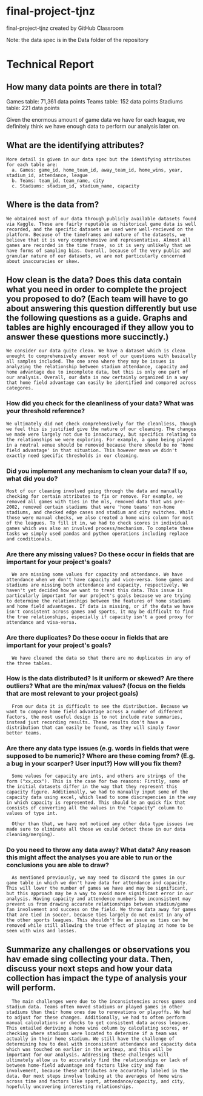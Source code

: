 # final-project-tjnz
final-project-tjnz created by GitHub Classroom

Note: the data spec is in the Data folder of the repository

# Technical Report 

## How many data points are there in total?

  Games table: 71,361 data points
  Teams table: 152 data points
  Stadiums table: 221 data points

  Given the enormous amount of game data we have for each league, we definitely think we have enough data to perform our analysis later on.

## What are the identifying attributes?
    More detail is given in our data spec but the identifying attributes for each table are:
      a. Games: game_id, home_team_id, away_team_id, home_wins, year, stadium_id, attendance, league
      b. Teams: team_id, team_name, city
      c. Stadiums: stadium_id, stadium_name, capacity

## Where is the data from? 

    We obtained most of our data through publicly available datasets found via Kaggle. These are fairly reputable as historical game data is well recorded, and the specific datasets we used were well-recieved on the platform. Because of the timeframes and nature of the datasets, we believe that it is very comprehensive and representative. Almost all games are recorded in the time frame, so it is very unlikely that we have forms of sampling bias. Overall, because of the very public and granular nature of our datasets, we are not particularly concerned about inaccuracies or skew. 

## How clean is the data? Does this data contain what you need in order to complete the project you proposed to do? (Each team will have to go about answering this question differently but use the following questions as a guide. Graphs and tables are highly encouraged if they allow you to answer these questions more succinctly.)

    We consider our data quite clean. We have a dataset which is clean enought to comprehensively answer most of our questions with basically all samples included. The one area where they may be issues is analyzing the relationship between stadium attendance, capacity and home advantage due to incomplete data, but this is only one part of our analysis. Overall, our data is now certainly organized in a way that home field advantage can easily be identified and compared across categores. 

  ### How did you check for the cleanliness of your data? What was your threshold reference?

    We ultimately did not check comprehensively for the cleanliess, though we feel this is justified give the nature of our cleaning. The changes we made were largely not due to innaccuracy, but specifics relating to the relationships we were exploring. For example, a game being played in a neutral venue should be removed because there should be no 'home field advantage' in that situation. This however mean we didn't exactly need specific thresholds in our cleaning. 

  ### Did you implement any mechanism to clean your data? If so, what did you do?

    Most of our cleaning involved going through the data and manually checking for certain attributes to fix or remove. For example, we removed all games with ties in the mls, removed data that was pre-2002, removed certain stadiums that were 'home teams' non-home stadiums, and checked edge cases and stadium and city switches. While those were manual checks, we also created a home wins column for most of the leagues. To fill it in, we had to check scores in individual games which was also an involved process/mechanism. To complete these tasks we simply used pandas and python operations including replace and conditionals.
      
  ### Are there any missing values? Do these occur in fields that are important for your project's goals?

      We are missing some values for capacity and attendance. We have attendance when we don't have capacity and vice-versa. Some games and stadiums are missing both attendance and capacity, respectively. We haven't yet decided how we want to treat this data. This issue is particularly important for our project's goals because we are trying to determine the relationships between the features of home stadiums and home field advantages. If data is missing, or if the data we have isn't consistent across games and sports, it may be difficult to find the true relationships, especially if capacity isn't a good proxy for attendance and visa-versa.

  
  ### Are there duplicates? Do these occur in fields that are important for your project's goals?

      We have cleaned the data so that there are no duplicates in any of the three tables.
  
  ### How is the data distributed? Is it uniform or skewed? Are there outliers? What are the min/max values? (focus on the fields that are most relevant to your project goals)

      From our data it is difficult to see the distribution. Because we want to compare home field advantage across a number of different factors, the most useful design is to not include rate summaries, instead just recording results. These results don't have a distribution that can easily be found, as they will simply favor better teams. 

  ### Are there any data type issues (e.g. words in fields that were supposed to be numeric)? Where are these coming from? (E.g. a bug in your scarper? User input?) How will you fix them?

      Some values for capacity are ints, and others are strings of the form ("xx,xxx"). This is the case for two reasons: Firstly, some of the initial datasets differ in the way that they represent this capacity figure. Additionally, we had to manually input some of the capacity data using excel, which lead to some discrepencies in the way in which capacity is represented. This should be an quick fix that consists of converting all the values in the "capacity" column to values of type int. 

      Other than that, we have not noticed any other data type issues (we made sure to eliminate all those we could detect these in our data cleaning/merging).

  ### Do you need to throw any data away? What data? Any reason this might affect the analyses you are able to run or the conclusions you are able to draw?

      As mentioned previously, we may need to discard the games in our game table in which we don't have data for attendance and capacity. This will lower the number of games we have and may be significant, but this approach may be a way to avoid more significant error in our analysis. Having capacity and attendence numbers be inconsistent may prevent us from drawing accurate relationships between stadium/game fan involvement and success on the field. We throw data away for games that are tied in soccer, because ties largely do not exist in any of the other sports leagues. This shouldn't be an issue as ties can be removed while still allowing the true effect of playing at home to be seen with wins and losses. 

## Summarize any challenges or observations you hav emade sing collecting your data. Then, discuss your next steps and how your data collection has impact the type of analysis your will perform.

      The main challenges were due to the inconsistencies across games and stadium data. Teams often moved stadiums or played games in other stadiums than their home ones due to renovations or playoffs. We had to adjust for these changes. Additionally, we had to often perform manual calculations or checks to get consistent data across leagues. This entailed deriving a home wins column by calculating scores, or checking where stadiums were located to determine if a team was actually in their home stadium. We still have the challenge of determining how to deal with inconsistent attendance and capacity data which was touched on earlier in the writeup, and this will be important for our analysis. Addressing these challenges will ultimately allow us to accurately find the relationships or lack of between home-field advantage and factors like city and fan involvement, because these attributes are accurately labeled in the data. Our next steps involve looking at the averages of home wins across time and factors like sport, attendance/capacity, and city, hopefully uncovering interesting relationships. 

  




